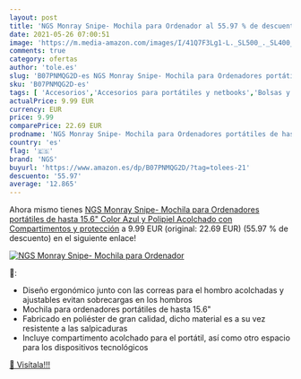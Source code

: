 ```yaml
---
layout: post
title: 'NGS Monray Snipe- Mochila para Ordenador al 55.97 % de descuento'
date: 2021-05-26 07:00:51
image: 'https://m.media-amazon.com/images/I/41Q7F3Lg1-L._SL500_._SL400_.jpg'
comments: true
category: ofertas
author: 'tole.es'
slug: 'B07PNMQG2D-es NGS Monray Snipe- Mochila para Ordenadores portátiles de...'
sku: 'B07PNMQG2D-es'
tags: [ 'Accesorios','Accesorios para portátiles y netbooks','Bolsas y fundas para portátiles y netbooks','Informática','Mochilas para portátiles y netbooks','mochila','ngs', ]
actualPrice: 9.99 EUR
currency: EUR
price: 9.99
comparePrice: 22.69 EUR
prodname: 'NGS Monray Snipe- Mochila para Ordenadores portátiles de hasta 15.6"  Color Azul y Polipiel  Acolchado  con Compartimentos y protección'
country: 'es'
flag: '🇪🇸'
brand: 'NGS'
buyurl: 'https://www.amazon.es/dp/B07PNMQG2D/?tag=tolees-21'
descuento: '55.97'
average: '12.865'
---
```


Ahora mismo tienes [NGS Monray Snipe- Mochila para Ordenadores portátiles de hasta 15.6"  Color Azul y Polipiel  Acolchado  con Compartimentos y protección](https://www.amazon.es/dp/B07PNMQG2D/?tag=tolees-21) a 9.99 EUR (original: 22.69 EUR) (55.97 %  de descuento) en el siguiente enlace!

[![NGS Monray Snipe- Mochila para Ordenador](https://m.media-amazon.com/images/I/41Q7F3Lg1-L._SL500_._SL400_.jpg)](https://www.amazon.es/dp/B07PNMQG2D/?tag=tolees-21)

🔎:

- Diseño ergonómico junto con las correas para el hombro acolchadas y ajustables evitan sobrecargas en los hombros
- Mochila para ordenadores portátiles de hasta 15.6"
- Fabricado en poliéster de gran calidad, dicho material es a su vez resistente a las salpicaduras
- Incluye compartimento acolchado para el portátil, así como otro espacio para los dispositivos tecnológicos

[🛒 Visítala!!!](https://www.amazon.es/dp/B07PNMQG2D/?tag=tolees-21)
